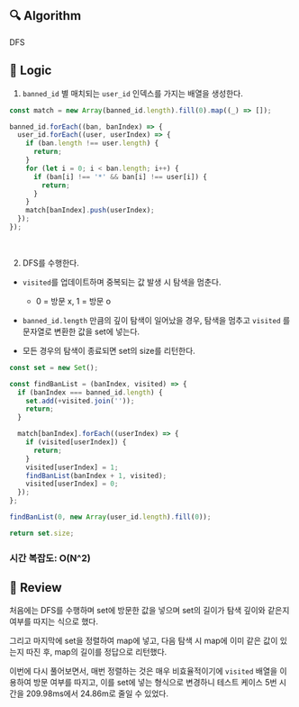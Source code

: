 ## :mag: Algorithm

DFS

## :round_pushpin: Logic

1. `banned_id` 별 매치되는 `user_id` 인덱스를 가지는 배열을 생성한다.

```js
const match = new Array(banned_id.length).fill(0).map((_) => []);

banned_id.forEach((ban, banIndex) => {
  user_id.forEach((user, userIndex) => {
    if (ban.length !== user.length) {
      return;
    }
    for (let i = 0; i < ban.length; i++) {
      if (ban[i] !== '*' && ban[i] !== user[i]) {
        return;
      }
    }
    match[banIndex].push(userIndex);
  });
});
```

<br />

2. DFS를 수행한다.

- `visited`를 업데이트하며 중복되는 값 발생 시 탐색을 멈춘다.

    - 0 = 방문 x, 1 = 방문 o

- `banned_id.length` 만큼의 깊이 탐색이 일어났을 경우, 탐색을 멈추고 `visited` 를 문자열로 변환한 값을 set에 넣는다.

- 모든 경우의 탐색이 종료되면 set의 size를 리턴한다.

```js
const set = new Set();

const findBanList = (banIndex, visited) => {
  if (banIndex === banned_id.length) {
    set.add(+visited.join(''));
    return;
  }

  match[banIndex].forEach((userIndex) => {
    if (visited[userIndex]) {
      return;
    }
    visited[userIndex] = 1;
    findBanList(banIndex + 1, visited);
    visited[userIndex] = 0;
  });
};

findBanList(0, new Array(user_id.length).fill(0));

return set.size;
```

### 시간 복잡도: O(N^2)

## :memo: Review

처음에는 DFS를 수행하며 set에 방문한 값을 넣으며 set의 길이가 탐색 깊이와 같은지 여부를 따지는 식으로 했다.

그리고 마지막에 set을 정렬하여 map에 넣고, 다음 탐색 시 map에 이미 같은 값이 있는지 따진 후, map의 길이를 정답으로 리턴했다.

이번에 다시 풀어보면서, 매번 정렬하는 것은 매우 비효율적이기에 `visited` 배열을 이용하여 방문 여부를 따지고, 이를 set에 넣는 형식으로 변경하니 테스트 케이스 5번 시간을 209.98ms에서 24.86m로 줄일 수 있었다.